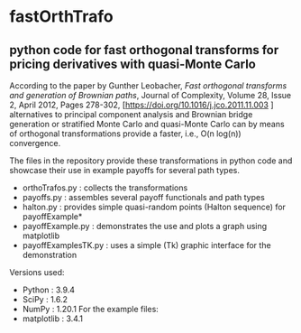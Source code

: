 # fastOrthTrafo
## python code for fast orthogonal transforms for pricing derivatives with quasi-Monte Carlo


According to the paper by Gunther Leobacher,
*Fast orthogonal transforms and generation of Brownian paths*,
Journal of Complexity, Volume 28, Issue 2, April 2012, Pages 278-302,
[https://doi.org/10.1016/j.jco.2011.11.003 ] 
alternatives to principal component analysis and 
Brownian bridge generation or stratified Monte Carlo and quasi-Monte Carlo can
by means of orthogonal transformations provide a faster, i.e., O(n log(n)) 
convergence.

The files in the repository provide these transformations in python code
and showcase their use in example payoffs for several path types.

* orthoTrafos.py       : collects the transformations
* payoffs.py           : assembles several payoff functionals and path types
* halton.py            : provides simple quasi-random points (Halton sequence) for payoffExample*
* payoffExample.py     : demonstrates the use and plots a graph using matplotlib
* payoffExamplesTK.py  : uses a simple (Tk) graphic interface for the demonstration

Versions used:
* Python  : 3.9.4
* SciPy   : 1.6.2
* NumPy   : 1.20.1
For the example files:
* matplotlib : 3.4.1
